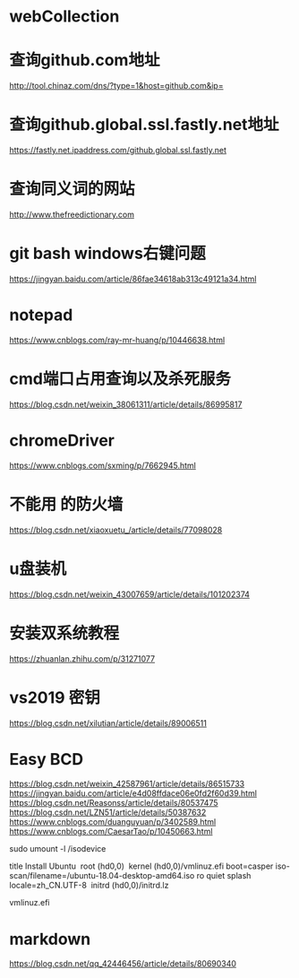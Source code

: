 # webCollection

# 查询github.com地址
http://tool.chinaz.com/dns/?type=1&host=github.com&ip=

# 查询github.global.ssl.fastly.net地址
https://fastly.net.ipaddress.com/github.global.ssl.fastly.net

# 查询同义词的网站
http://www.thefreedictionary.com

# git bash windows右键问题
https://jingyan.baidu.com/article/86fae34618ab313c49121a34.html

# notepad
https://www.cnblogs.com/ray-mr-huang/p/10446638.html

# cmd端口占用查询以及杀死服务
https://blog.csdn.net/weixin_38061311/article/details/86995817

# chromeDriver
https://www.cnblogs.com/sxming/p/7662945.html

# 不能用 的防火墙
https://blog.csdn.net/xiaoxuetu_/article/details/77098028

# u盘装机
https://blog.csdn.net/weixin_43007659/article/details/101202374

# 安装双系统教程
https://zhuanlan.zhihu.com/p/31271077

# vs2019 密钥
https://blog.csdn.net/xilutian/article/details/89006511

# Easy BCD
https://blog.csdn.net/weixin_42587961/article/details/86515733
https://jingyan.baidu.com/article/e4d08ffdace06e0fd2f60d39.html
https://blog.csdn.net/Reasonss/article/details/80537475
https://blog.csdn.net/LZN51/article/details/50387632
https://www.cnblogs.com/duanguyuan/p/3402589.html
https://www.cnblogs.com/CaesarTao/p/10450663.html

sudo umount -l /isodevice

title Install Ubuntu 
root (hd0,0) 
kernel (hd0,0)/vmlinuz.efi boot=casper iso-scan/filename=/ubuntu-18.04-desktop-amd64.iso ro quiet splash locale=zh_CN.UTF-8 
initrd (hd0,0)/initrd.lz

vmlinuz.efi

# markdown
https://blog.csdn.net/qq_42446456/article/details/80690340